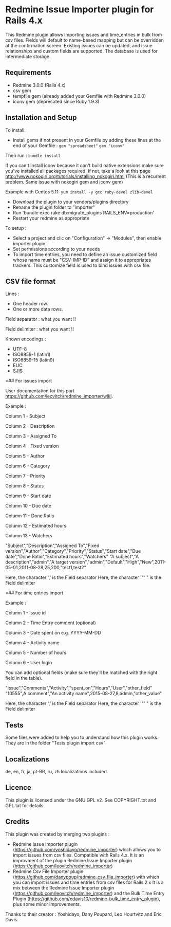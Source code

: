 Redmine Issue Importer plugin for Rails 4.x
================

This Redmine plugin allows importing issues and time_entries in bulk from csv files. Fields will default to name-based mapping but can be overridden at the confirmation screen.
Existing issues can be updated, and issue relationships and custom fields are supported.
The database is used for intermediate storage.

## Requirements

* Redmine 3.0.0 (Rails 4.x)
* csv gem
* tempfile gem (already added your Gemfile with Redmine 3.0.0)
* iconv gem (deprecated since Ruby 1.9.3)
	
## Installation and Setup

To install:
* Install gems if not present in your Gemfile by adding these lines at the end of your Gemfile :
`gem "spreadsheet"`
`gem "iconv"`

Then run :
`bundle install`
 
If you can't install iconv because it can't build native extensions make sure you've installed all packages required.
If not, take a look at this page http://www.nokogiri.org/tutorials/installing_nokogiri.html
(This is a recurrent problem. Same issue with nokogiri gem and iconv gem)

Example with Centos 5.11:
`yum install -y gcc ruby-devel zlib-devel`

* Download the plugin to your vendors/plugins directory
* Rename the plugin folder to "importer"
* Run 'bundle exec rake db:migrate_plugins RAILS_ENV=production'
* Restart your redmine as appropriate

To setup :
* Select a project and clic on "Configuration" →  "Modules", then enable importer plugin.
* Set permissions according to your needs
* To import time entries, you need to define an issue customized field whose name must be "CSV-IMP-ID" and assign it to appropriates trackers. This customize field is used to bind issues with csv file.

## CSV file format

Lines :
* One header row.
* One or more data rows.

Field separator : what you want !!

Field delimiter : what you want !!

Known encodings :
* UTF-8
* ISO8859-1 (latin1)
* ISO8859-15 (latin9)
* EUC
* SJIS


=## For issues import

User documentation for this part https://github.com/leovitch/redmine_importer/wiki.

Example :

Column 1 - Subject

Column 2 - Description

Column 3 - Assigned To

Column 4 - Fixed version

Column 5 - Author

Column 6 - Category

Column 7 - Priority

Column 8 - Status

Column 9 - Start date

Column 10 - Due date

Column 11 - Done Ratio

Column 12 - Estimated hours

Column 13 - Watchers

"Subject","Description","Assigned To","Fixed version","Author","Category","Priority","Status","Start date","Due date","Done Ratio","Estimated hours","Watchers"
"A subject","A description","admin","A target version","admin","Default","High","New",2011-05-01,2011-08-28,25,200,"test1,test2"

Here, the character ',' is the Field separator
Here, the character '"' " is the Field delimiter

=## For time entries import

Example :

Column 1 - Issue id

Column 2 - Time Entry comment (optional)

Column 3 - Date spent on e.g. YYYY-MM-DD

Column 4 - Activity name

Column 5 - Number of hours

Column 6 - User login

You can add optional fields (make sure they'll be matched with the right field in the table).

"Issue","Comments","Activity","spent_on","Hours","User","other_field"
"10555",A comment","An activity name",2015-08-27,8,admin,"other_value"

Here, the character ',' is the Field separator
Here, the character '"' " is the Field delimiter

## Tests

Some files were added to help you to understand how this plugin works. They are in the folder "Tests plugin import csv"

## Localizations

de, en, fr, ja, pt-BR, ru, zh localizations included.

## Licence

This plugin is licensed under the GNU GPL v2. See COPYRIGHT.txt and GPL.txt for details.

## Credits

This plugin was created by merging two plugins :
* Redmine Issue Importer plugin (https://github.com/yoshidayo/redmine_importer) which allows you to import issues from csv files.
Compatible with Rails 4.x.
It is an improvment of the plugin Redmine Issue Importer plugin (https://github.com/leovitch/redmine_importer)
* Redmine Csv File Importer plugin (https://github.com/danypoup/redmine_csv_file_importer)
with which you can import issues and time entries from csv files for Rails 2.x
It is a mix between the Redmine Issue Importer plugin (https://github.com/leovitch/redmine_importer) and the Bulk Time Entry Plugin (https://github.com/edavis10/redmine-bulk_time_entry_plugin), plus some minor improvements.

Thanks to their creator : Yoshidayo, Dany Poupard, Leo Hourtvitz and Eric Davis.